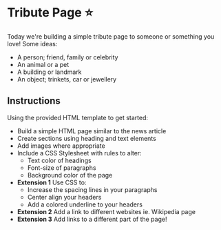 # Tribute Page ⭐️

Today we're building a simple tribute page to someone or something you love! Some ideas:

- A person; friend, family or celebrity
- An animal or a pet
- A building or landmark
- An object; trinkets, car or jewellery

## Instructions

Using the provided HTML template to get started:

- Build a simple HTML page similar to the news article
- Create sections using heading and text elements
- Add images where appropriate
- Include a CSS Stylesheet with rules to alter:
  - Text color of headings
  - Font-size of paragraphs
  - Background color of the page
- **Extension 1** Use CSS to:
  - Increase the spacing lines in your paragraphs
  - Center align your headers
  - Add a colored underline to your headers
- **Extension 2** Add a link to different websites ie. Wikipedia page
- **Extension 3** Add links to a different part of the page!

